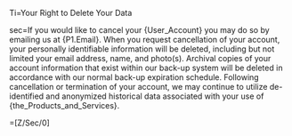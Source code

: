 Ti=Your Right to Delete Your Data

sec=If you would like to cancel your {User_Account} you may do so by emailing us at {P1.Email}. When you request cancellation of your account, your personally identifiable information will be deleted, including but not limited your email address, name, and photo(s). Archival copies of your account information that exist within our back-up system will be deleted in accordance with our normal back-up expiration schedule. Following cancellation or termination of your account, we may continue to utilize de-identified and anonymized historical data associated with your use of {the_Products_and_Services}. 

=[Z/Sec/0]
